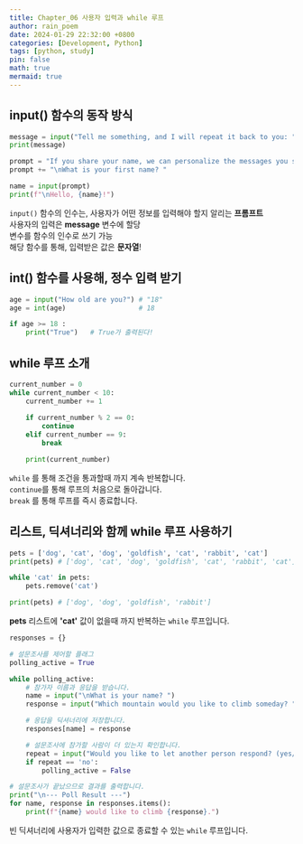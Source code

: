 ```yaml
---
title: Chapter_06 사용자 입력과 while 루프
author: rain_poem
date: 2024-01-29 22:32:00 +0800
categories: [Development, Python]
tags: [python, study]
pin: false
math: true
mermaid: true
---
```


## input() 함수의 동작 방식
```python
message = input("Tell me something, and I will repeat it back to you: ")
print(message)

prompt = "If you share your name, we can personalize the messages you see."
prompt += "\nWhat is your first name? "

name = input(prompt)
print(f"\nHello, {name}!")
```

```input()``` 함수의 인수는, 사용자가 어떤 정보를 입력해야 할지 알리는 **프롬프트**<br>
사용자의 입력은 **message** 변수에 할당<br>
변수를 함수의 인수로 쓰기 가능<br>
해당 함수를 통해, 입력받은 값은 **문자열**!<br>

## int() 함수를 사용해, 정수 입력 받기
```python
age = input("How old are you?") # "18"
age = int(age)                  # 18

if age >= 18 :
    print("True")   # True가 출력된다!
```
## while 루프 소개
```python
current_number = 0
while current_number < 10:
    current_number += 1
   
    if current_number % 2 == 0:
        continue
    elif current_number == 9:
        break

    print(current_number)
```
```while``` 를 통해 조건을 통과할때 까지 계속 반복합니다.<br>
```continue```를 통해 루프의 처음으로 돌아갑니다.<br>
```break``` 를 통해 루프를 즉시 종료합니다.<br>

## 리스트, 딕셔너리와 함께 while 루프 사용하기
```python
pets = ['dog', 'cat', 'dog', 'goldfish', 'cat', 'rabbit', 'cat']
print(pets) # ['dog', 'cat', 'dog', 'goldfish', 'cat', 'rabbit', 'cat']

while 'cat' in pets:
    pets.remove('cat')

print(pets) # ['dog', 'dog', 'goldfish', 'rabbit']
```
**pets** 리스트에 **'cat'** 값이 없을때 까지 반복하는 ```while``` 루프입니다.<br>

```python
responses = {}

# 설문조사를 제어할 플래그
polling_active = True

while polling_active:
    # 참가자 이름과 응답을 받습니다.
    name = input("\nWhat is your name? ")
    response = input("Which mountain would you like to climb someday? ")

    # 응답을 딕셔너리에 저장합니다.
    responses[name] = response

    # 설문조사에 참가할 사람이 더 있는지 확인합니다.
    repeat = input("Would you like to let another person respond? (yes/no) ")
    if repeat == 'no':
        polling_active = False

# 설문조사가 끝났으므로 결과를 출력합니다.
print("\n--- Poll Result ---")
for name, response in responses.items():
    print(f"{name} would like to climb {response}.")
```
빈 딕셔너리에 사용자가 입력한 값으로 종료할 수 있는 ```while``` 루프입니다.